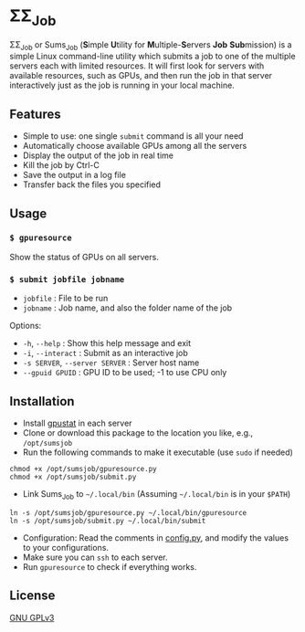 # &Sigma;&Sigma;<sub>Job</sub>

&Sigma;&Sigma;<sub>Job</sub> or Sums<sub>Job</sub> (**S**imple **U**tility for **M**ultiple-**S**ervers **Job** **Sub**mission) is a simple Linux command-line utility which submits a job to one of the multiple servers each with limited resources. It will first look for servers with available resources, such as GPUs, and then run the job in that server interactively just as the job is running in your local machine.

## Features

- Simple to use: one single `submit` command is all your need
- Automatically choose available GPUs among all the servers
- Display the output of the job in real time
- Kill the job by Ctrl-C
- Save the output in a log file
- Transfer back the files you specified

## Usage

### `$ gpuresource`

Show the status of GPUs on all servers.

### `$ submit jobfile jobname`

- `jobfile` : File to be run
- `jobname` : Job name, and also the folder name of the job

Options:

- `-h`, `--help` : Show this help message and exit
- `-i`, `--interact` : Submit as an interactive job
- `-s SERVER`, `--server SERVER` : Server host name
- `--gpuid GPUID` : GPU ID to be used; -1 to use CPU only

## Installation

- Install [gpustat](https://github.com/wookayin/gpustat) in each server
- Clone or download this package to the location you like, e.g., `/opt/sumsjob`
- Run the following commands to make it executable (use `sudo` if needed)

```
chmod +x /opt/sumsjob/gpuresource.py
chmod +x /opt/sumsjob/submit.py
```

- Link Sums<sub>Job</sub> to `~/.local/bin` (Assuming `~/.local/bin` is in your `$PATH`)

```
ln -s /opt/sumsjob/gpuresource.py ~/.local/bin/gpuresource
ln -s /opt/sumsjob/submit.py ~/.local/bin/submit
```

- Configuration: Read the comments in [config.py](config.py), and modify the values to your configurations.
- Make sure you can `ssh` to each server.
- Run `gpuresource` to check if everything works.

## License

[GNU GPLv3](LICENSE)
